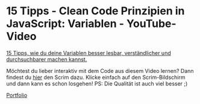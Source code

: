 # 15 Tipps - Clean Code Prinzipien in JavaScript: Variablen - YouTube-Video

<p><a href="https://youtu.be/-zHz5tTOG-I">15 Tipps, wie du deine Variablen besser lesbar, verständlicher und durchsuchbarer machen kannst.</a></p>

<p>Möchtest du lieber interaktiv mit dem Code aus diesem Video lernen?
Dann findest du <a href="https://scrimba.com/scrim/coa6941758f0b79cef1ffac8d">hier</a> den Scrim dazu.
Klicke einfach auf den Scrim-Bildschirm und dann kann es schon losgehen!
PS: Die Qualität ist auch viel besser ;)</p>

<p><a href="https://mareikewendler.netlify.app/">Portfolio</a></p>
